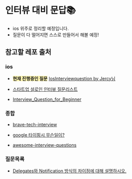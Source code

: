 # 인터뷰 대비 문답📚
- ios 위주로 정리할 예정입니다.
- 질문이 다 떨어지면 스스로 만들어서 해볼 예정!
## 참고할 레포 출처
### ios
- **<span style = 'background-color: #fff5b1'>현재 진행중인 질문</span>** [IosInterviewquestion by Jercy님](https://github.com/JeaSungLEE/iOSInterviewquestions) 

- [스타트업 설로인 인터뷰 질문리스트](https://github.com/sirloin-dev/meatplatform/blob/master/job-description/interview-questions.adoc#interview-questions-iOS)  

- [Interview_Question_for_Beginner](https://github.com/JaeYeopHan/Interview_Question_for_Beginner/tree/master/iOS) 

### 종합
- [brave-tech-interview](https://github.com/brave-people/brave-tech-interview)

- [google 타이핑시 무슨일이?](https://github.com/alex/what-happens-when)

- [awesome-interview-questions](https://github.com/DopplerHQ/awesome-interview-questions)

### 질문목록

- [Delegates와 Notification 방식의 차이점에 대해 설명하시오.](https://github.com/AKAPUCH/github-is-god/issues/1)
